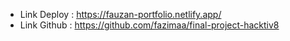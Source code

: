 - Link Deploy : https://fauzan-portfolio.netlify.app/
- Link Github : https://github.com/fazimaa/final-project-hacktiv8
